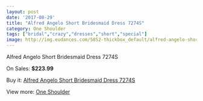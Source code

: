 ```yaml
---
layout: post
date: '2017-08-29'
title: "Alfred Angelo Short Bridesmaid Dress 7274S"
category: One Shoulder
tags: ["bridal","crazy","dresses","short","special"]
image: http://img.eudances.com/5852-thickbox_default/alfred-angelo-short-bridesmaid-dress-7274s.jpg
---
```

Alfred Angelo Short Bridesmaid Dress 7274S

On Sales: **$223.99**
<a href="https://www.eudances.com/en/one-shoulder/2058-alfred-angelo-short-bridesmaid-dress-7274s.html"><amp-img layout="responsive" width="600" height="600" src="//img.eudances.com/5852-thickbox_default/alfred-angelo-short-bridesmaid-dress-7274s.jpg" alt="Alfred Angelo Short Bridesmaid Dress 7274S 0" /></a>
<a href="https://www.eudances.com/en/one-shoulder/2058-alfred-angelo-short-bridesmaid-dress-7274s.html"><amp-img layout="responsive" width="600" height="600" src="//img.eudances.com/5853-thickbox_default/alfred-angelo-short-bridesmaid-dress-7274s.jpg" alt="Alfred Angelo Short Bridesmaid Dress 7274S 1" /></a>

Buy it: [Alfred Angelo Short Bridesmaid Dress 7274S](https://www.eudances.com/en/one-shoulder/2058-alfred-angelo-short-bridesmaid-dress-7274s.html "Alfred Angelo Short Bridesmaid Dress 7274S")

View more: [One Shoulder](https://www.eudances.com/en/23-one-shoulder "One Shoulder")